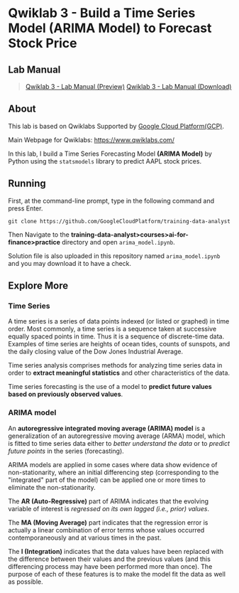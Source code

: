 # Qwiklab 3 - Build a Time Series Model (ARIMA Model) to Forecast Stock Price

## Lab Manual
>[Qwiklab 3 - Lab Manual (Preview)](https://github.com/PeterQiu0516/GoogleCloud-ML-for-Trading/blob/master/Course%201%20-%20Introduction%20to%20Trading%2C%20Machine%20Learning%20%26%20GCP/Qwiklab%203%20-%20Build%20a%20Time%20Series%20Model%20(ARIMA%20Model)%20to%20Forecast%20Stock%20Price/Qwiklab%203%20-%20Lab%20Manual.pdf)
>[Qwiklab 3 - Lab Manual (Download)](https://github.com/PeterQiu0516/GoogleCloud-ML-for-Trading/raw/master/Course%201%20-%20Introduction%20to%20Trading%2C%20Machine%20Learning%20%26%20GCP/Qwiklab%203%20-%20Build%20a%20Time%20Series%20Model%20(ARIMA%20Model)%20to%20Forecast%20Stock%20Price/Qwiklab%203%20-%20Lab%20Manual.pdf)

## About
This lab is based on Qwiklabs Supported by [Google Cloud Platform(GCP)](https://cloud.google.com/). 

Main Webpage for Qwiklabs: https://www.qwiklabs.com/

In this lab, I build a Time Series Forecasting Model **(ARIMA Model)** by Python using the `statsmodels` library to predict AAPL stock prices.

## Running

First, at the command-line prompt, type in the following command and press Enter.

```
git clone https://github.com/GoogleCloudPlatform/training-data-analyst
```

Then Navigate to the **training-data-analyst>courses>ai-for-finance>practice** directory and open `arima_model.ipynb`.

Solution file is also uploaded in this repository named `arima_model.ipynb` and you may download it to have a check.

## Explore More
### Time Series
A time series is a series of data points indexed (or listed or graphed) in time order. Most commonly, a time series is a sequence taken at successive equally spaced points in time. Thus it is a sequence of discrete-time data. Examples of time series are heights of ocean tides, counts of sunspots, and the daily closing value of the Dow Jones Industrial Average.

Time series analysis comprises methods for analyzing time series data in order to **extract meaningful statistics** and other characteristics of the data. 

Time series forecasting is the use of a model to **predict future values based on previously observed values**.

### ARIMA model

An **autoregressive integrated moving average (ARIMA) model** is a generalization of an autoregressive moving average (ARMA) model, which is fitted to time series data either to *better understand the data* or to *predict future points* in the series (forecasting). 

ARIMA models are applied in some cases where data show evidence of non-stationarity, where an initial differencing step (corresponding to the "integrated" part of the model) can be applied one or more times to eliminate the non-stationarity.

The **AR (Auto-Regressive)** part of ARIMA indicates that the evolving variable of interest is *regressed on its own lagged (i.e., prior) values*. 

The **MA (Moving Average)** part indicates that the regression error is actually a linear combination of error terms whose values occurred contemporaneously and at various times in the past. 


The **I (Integration)** indicates that the data values have been replaced with the difference between their values and the previous values (and this differencing process may have been performed more than once). The purpose of each of these features is to make the model fit the data as well as possible.

